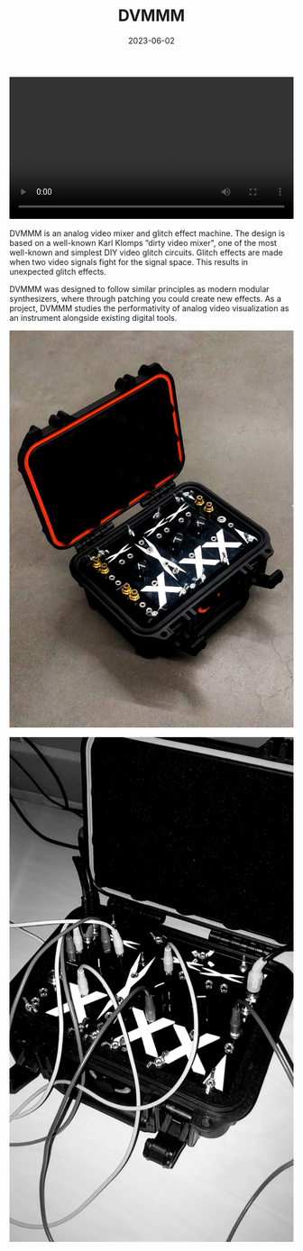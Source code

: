 ﻿---
title: 'DVMMM'
date: 2023-06-02
draft: false
image: img/dvmmm_photo2.jpg
description: 'Art + Media Studio: Interactive and Immersive Art, 2023. DVMMM is an analog video mixer and glitch effect machine. The design is based on a well-known Karl Klomps ”dirty video mixer",  one of the most well-known and simplest DIY video glitch circuits. Glitch effects are made when two video signals fight for the signal space. This results in unexpected glitch effects.'
summary: 'DVMMM is an analog video mixer and glitch effect machine. The design is based on a well-known Karl Klomps ”dirty video mixer",  one of the most well-known and simplest DIY video glitch circuits. Glitch effects are made when two video signals fight for the signal space. This results in unexpected glitch effects.'
categories: ''
authors: ['Jassir Kuronen']
type: 'projects'
---

<video controls width=100%>
  <source src ="./video/dvmmm.mp4" type="video/mp4">
  Your browser does not support the video tag.
</video>


DVMMM is an analog video mixer and glitch effect machine. The design is based on a well-known Karl Klomps ”dirty video mixer",  one of the most well-known and simplest DIY video glitch circuits. Glitch effects are made when two video signals fight for the signal space. This results in unexpected glitch effects.

DVMMM was designed to follow similar principles as modern modular synthesizers, where through patching you could create new effects. As a project, DVMMM studies the performativity of analog video visualization as an instrument alongside existing digital tools. 

[![DVMMM Image](img/dvmmm_photo1.jpg)](img/dvmmm_photo1.jpg)

[![DVMMM Image](img/dvmmm_photo3.jpg)](img/dvmmm_photo3.jpg)